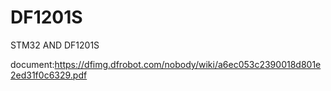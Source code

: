 # DF1201S
STM32 AND DF1201S

document:https://dfimg.dfrobot.com/nobody/wiki/a6ec053c2390018d801e2ed31f0c6329.pdf
